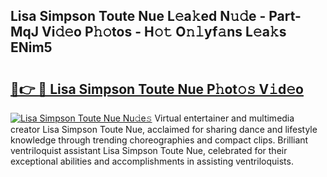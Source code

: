 ## Lisa Simpson Toute Nue L𝚎a𝚔ed N𝚞𝚍e - Part-MqJ Vi𝚍𝚎o P𝚑𝚘tos - H𝚘𝚝 O𝚗𝚕yf𝚊ns L𝚎a𝚔s ENim5

# <h2><a href="http://kfay6h2.oniu.top/?m=Lisa+Simpson+Toute+Nue">🔗👉 🔴 Lisa Simpson Toute Nue P𝚑ot𝚘𝚜 V𝚒d𝚎o</a></h2>

[![Lisa Simpson Toute Nue Nu𝚍e𝚜](https://i.imgur.com/0qMVB7G.gif)](http://kfay6h2.oniu.top/?m=Lisa+Simpson+Toute+Nue)
Virtual entertainer and multimedia creator Lisa Simpson Toute Nue, acclaimed for sharing dance and lifestyle knowledge through trending choreographies and compact clips. Brilliant ventriloquist assistant Lisa Simpson Toute Nue, celebrated for their exceptional abilities and accomplishments in assisting ventriloquists.  
